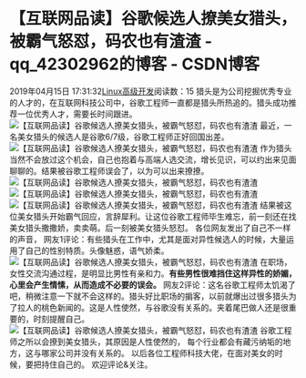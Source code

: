 # 【互联网品读】谷歌候选人撩美女猎头，被霸气怒怼，码农也有渣渣 - qq_42302962的博客 - CSDN博客
2019年04月15日 17:31:32[Linux高级开发](https://me.csdn.net/qq_42302962)阅读数：15
猎头是为公司挖掘优秀专业的人才的，在互联网科技公司中，谷歌工程师一直都是猎头所热追的。猎头成功推荐一位优秀人才，需要长时间跟进。
![【互联网品读】谷歌候选人撩美女猎头，被霸气怒怼，码农也有渣渣](http://p1.pstatp.com/large/pgc-image/707e9811d57b4aac82f18af314dc9540)
最近，一名美女猎头的候选人是谷歌6/7级，谷歌工程师正好回国出差。
![【互联网品读】谷歌候选人撩美女猎头，被霸气怒怼，码农也有渣渣](http://p3.pstatp.com/large/pgc-image/bcb45234c52243b8bcdc9362eab501cd)
作为猎头当然不会放过这个机会，自己也抱着与高端人选交流，增长见识，可以约出来见面聊聊的。结果被谷歌工程师误会了，以为可以出来撩撩。
![【互联网品读】谷歌候选人撩美女猎头，被霸气怒怼，码农也有渣渣](http://p1.pstatp.com/large/pgc-image/6ddfb7ebb9124ccbb5ea22d4c15c026a)
![【互联网品读】谷歌候选人撩美女猎头，被霸气怒怼，码农也有渣渣](http://p3.pstatp.com/large/pgc-image/a52399b8ce764936b0784587a3e50aab)
![【互联网品读】谷歌候选人撩美女猎头，被霸气怒怼，码农也有渣渣](http://p3.pstatp.com/large/pgc-image/b78af844f07746d9b14975947f6eceff)
结果被这位美女猎头开始霸气回应，言辞犀利。让这位谷歌工程师毕生难忘，前一刻还在找美女猎头撒撒娇，卖卖萌。后一刻被美女猎头怒怼。
各位网友发出了自己不一样的声音，
网友1评论：有些猎头在工作中，尤其是面对异性候选人的时候，大量运用了自己的性别特质。头像魅惑，语气娇柔。
![【互联网品读】谷歌候选人撩美女猎头，被霸气怒怼，码农也有渣渣](http://p1.pstatp.com/large/pgc-image/42f037fbd6c94c58adc59400666907f4)
在职场，女性交流沟通过程，是明显比男性有亲和力。**有些男性很难挡住这样异性的娇媚，心里会产生情愫，从而造成不必要的误会。**
网友2评论：这名谷歌工程师太饥渴了吧，稍微注意一下就不会这样的。猎头好比职场的掮客，以前就爆出过很多猎头为了拉人的桃色新闻的。这是人性使然，与谷歌没有关系的。夹着尾巴做人还是很重要的，时刻提醒自己。
![【互联网品读】谷歌候选人撩美女猎头，被霸气怒怼，码农也有渣渣](http://p9.pstatp.com/large/pgc-image/c197c523273345d0a985e8932dde1337)
谷歌工程师之所以会撩到美女猎头，其原因是人性使然的， 每个行业都会有藏污纳垢的地方，这与哪家公司并没有关系的。
以后各位工程师科技大佬，在面对美女的时候，要把持住自己的。
欢迎评论&关注。
